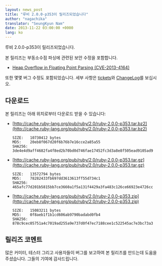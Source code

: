 ```yaml
---
layout: news_post
title: "루비 2.0.0-p353이 릴리즈되었습니다"
author: "nagachika"
translator: "SeungKyun Nam"
date: 2013-11-22 03:00:00 +0000
lang: ko
---
```


루비 2.0.0-p353이 릴리즈되었습니다.

본 릴리즈는 부동소수점 파싱에 관련된 보안 수정을 포함합니다.

* [Heap Overflow in Floating Point Parsing
  (CVE-2013-4164)](/ko/news/2013/11/22/heap-overflow-in-floating-point-parsing-cve-2013-4164/)

또한 몇몇 버그 수정도 포함되었습니다.
세부 사항은 [tickets](https://bugs.ruby-lang.org/projects/ruby-200/issues?set_filter=1&amp;status_id=5)와 [ChangeLog](http://svn.ruby-lang.org/repos/ruby/tags/v2_0_0_353/ChangeLog)를 보십시오.

## 다운로드

본 릴리즈는 아래 위치로부터 다운로드 받을 수 있습니다:

* [http://cache.ruby-lang.org/pub/ruby/2.0/ruby-2.0.0-p353.tar.bz2](http://cache.ruby-lang.org/pub/ruby/2.0/ruby-2.0.0-p353.tar.bz2)

      SIZE:   10730412 bytes
      MD5:    20eb8f067d20f6b76b7e16cce2a85a55
      SHA256: 3de4e4d9aff4682fa4f8ed2b70bd0d746fae17452fc3d3a8e8f505ead9105ad9

* [http://cache.ruby-lang.org/pub/ruby/2.0/ruby-2.0.0-p353.tar.gz](http://cache.ruby-lang.org/pub/ruby/2.0/ruby-2.0.0-p353.tar.gz)

      SIZE:   13572794 bytes
      MD5:    78282433fb697dd3613613ff55d734c1
      SHA256: 465afc77d201b5815bb7ce3660a1f5a131f4429a3fa483c126ce66923e4726cc

* [http://cache.ruby-lang.org/pub/ruby/2.0/ruby-2.0.0-p353.zip](http://cache.ruby-lang.org/pub/ruby/2.0/ruby-2.0.0-p353.zip)

      SIZE:   15083211 bytes
      MD5:    0f8aeb1f1b1cd606ab9790badabd0fb4
      SHA256: 878c9cec05751a4c7019ad255a9e737d0f47ec7188cee1c522545ac7e3bc73a3

## 릴리즈 코멘트

많은 커미터, 테스터 그리고 사용자들이 버그를 보고하여 본 릴리즈를 만드는데 도움을 주셨습니다.
그들의 기여에 감사드립니다.

